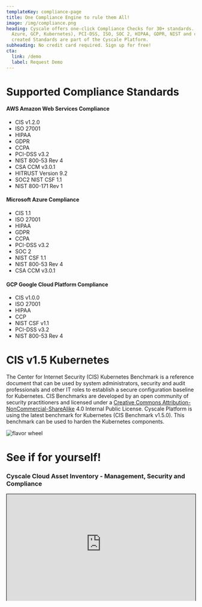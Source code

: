 ```yaml
---
templateKey: compliance-page
title: One Compliance Engine to rule them All!
image: /img/compliance.png
heading: Cyscale offers one-click Compliance Checks for 30+ standards. CIS (AWS,
  Azure, GCP, Kubernetes), PCI-DSS, ISO, SOC 2, HIPAA, GDPR, NIST and customer
  created Standards are part of the Cyscale Platform.
subheading: No credit card required. Sign up for free!
cta:
  link: /demo
  label: Request Demo
---
```

# Supported Compliance Standards

<div class="row">
<div class="col-md-4 col-sm-12">

#### AWS Amazon Web Services Compliance

-   CIS v1.2.0
-   ISO 27001
-   HIPAA
-   GDPR
-   CCPA
-   PCI-DSS v3.2
-   NIST 800-53 Rev 4
-   CSA CCM v3.0.1
-   HITRUST Version 9.2
-   SOC2 NIST CSF 1.1
-   NIST 800-171 Rev 1
</div>

<div class="col-md-4 col-sm-12">

#### Microsoft Azure Compliance

-   CIS 1.1
-   ISO 27001
-   HIPAA
-   GDPR
-   CCPA
-   PCI-DSS v3.2
-   SOC 2
-   NIST CSF 1.1
-   NIST 800-53 Rev 4
-   CSA CCM v3.0.1
</div>

<div class="col-md-4 col-sm-12">

#### GCP Google Cloud Platform Compliance

-   CIS v1.0.0
-   ISO 27001
-   HIPAA
-   CCP
-   NIST CSF v1.1
-   PCI-DSS v3.2
-   NIST 800-53 Rev 4

</div>
</div>

# CIS v1.5 Kubernetes

<div class="row">

<div class="col-md-6">

The Center for Internet Security (CIS) Kubernetes Benchmark is a reference document that can be used by system administrators, security and audit professionals and other IT roles to establish a secure configuration baseline for Kubernetes. CIS Benchmarks are developed by an open community of security practitioners and licensed under a [Creative Commons Attribution-NonCommercial-ShareAlike](/) 4.0 Internal Public License. Cyscale Platform is using the latest benchmark for Kubernetes (CIS Benchmark v1.5.0). This benchmark can be used to harden the Kubernetes components.

</div>

<div class="col-md-6">

![flavor wheel](/img/cis.png)

</div>
</div>

# See if for yourself!

### Cyscale Cloud Asset Inventory - Management, Security and Compliance

<div style="position: relative; padding-bottom: 56.25%; height: 0;">
<iframe style="border: 1px solid #000; position: absolute; top: 0; left: 0; width: 100%; height: 100%;" width="720" height="360" src="https://www.youtube-nocookie.com/embed/KuUzyidTZug" frameborder="0" allow="accelerometer; autoplay; encrypted-media; gyroscope; picture-in-picture" allowfullscreen></iframe>
</div>